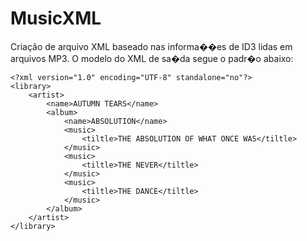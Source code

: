 MusicXML
=========

Criação de arquivo XML baseado nas informa��es de ID3 lidas em arquivos MP3.
O modelo do XML de sa�da segue o padr�o abaixo:

    <?xml version="1.0" encoding="UTF-8" standalone="no"?>
    <library>
        <artist>
            <name>AUTUMN TEARS</name>
            <album>
                <name>ABSOLUTION</name>
                <music>
                    <tiltle>THE ABSOLUTION OF WHAT ONCE WAS</tiltle>
                </music>
                <music>
                    <tiltle>THE NEVER</tiltle>
                </music>
                <music>
                    <tiltle>THE DANCE</tiltle>
                </music>
            </album>
        </artist>
    </library>
